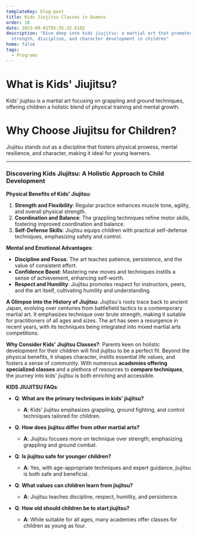```yaml
---
templateKey: blog-post
title: Kids Jiujitsu Classes in Queens
order: 10
date: 2023-09-01T05:55:32.610Z
description: "Dive deep into kids jiujitsu: a martial art that promotes physical
  strength, discipline, and character development in children"
home: false
tags:
  - Programs
---
```

# What is Kids' Jiujitsu?

Kids' jiujitsu is a martial art focusing on grappling and ground techniques, offering children a holistic blend of physical training and mental growth.



# Why Choose Jiujitsu for Children?

Jiujitsu stands out as a discipline that fosters physical prowess, mental resilience, and character, making it ideal for young learners.

- - -

### Discovering Kids Jiujitsu: A Holistic Approach to Child Development



**Physical Benefits of Kids' Jiujitsu**:

1. **Strength and Flexibility**: Regular practice enhances muscle tone, agility, and overall physical strength.
2. **Coordination and Balance**: The grappling techniques refine motor skills, fostering improved coordination and balance.
3. **Self-Defense Skills**: Jiujitsu equips children with practical self-defense techniques, emphasizing safety and control.

**Mental and Emotional Advantages**:

* **Discipline and Focus**: The art teaches patience, persistence, and the value of consistent effort.
* **Confidence Boost**: Mastering new moves and techniques instills a sense of achievement, enhancing self-worth.
* **Respect and Humility**: Jiujitsu promotes respect for instructors, peers, and the art itself, cultivating humility and understanding.

**A Glimpse into the History of Jiujitsu**: Jiujitsu's roots trace back to ancient Japan, evolving over centuries from battlefield tactics to a contemporary martial art. It emphasizes technique over brute strength, making it suitable for practitioners of all ages and sizes. The art has seen a resurgence in recent years, with its techniques being integrated into mixed martial arts competitions.

**Why Consider Kids' Jiujitsu Classes?**: Parents keen on holistic development for their children will find jiujitsu to be a perfect fit. Beyond the physical benefits, it shapes character, instills essential life values, and fosters a sense of community. With numerous **academies offering specialized classes** and a plethora of resources to **compare techniques**, the journey into kids' jiujitsu is both enriching and accessible.





**KIDS JIUJITSU FAQs**:

* **Q**: **What are the primary techniques in kids' jiujitsu?**

  * **A**: Kids' jiujitsu emphasizes grappling, ground fighting, and control techniques tailored for children.
* **Q**: **How does jiujitsu differ from other martial arts?**

  * **A**: Jiujitsu focuses more on technique over strength, emphasizing grappling and ground combat.
* **Q**: **Is jiujitsu safe for younger children?**

  * **A**: Yes, with age-appropriate techniques and expert guidance, jiujitsu is both safe and beneficial.
* **Q**: **What values can children learn from jiujitsu?**

  * **A**: Jiujitsu teaches discipline, respect, humility, and persistence.
* **Q**: **How old should children be to start jiujitsu?**

  * **A**: While suitable for all ages, many academies offer classes for children as young as four.